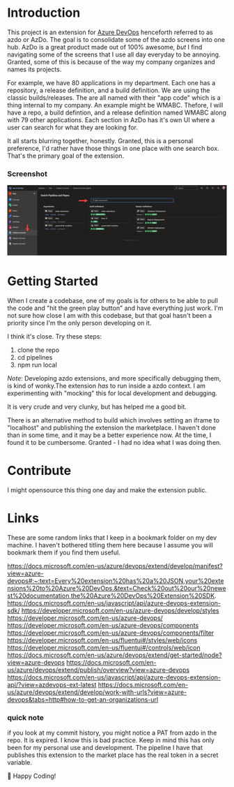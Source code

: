 # Introduction 
This project is an extension for [Azure DevOps](https://azure.microsoft.com/en-us/services/devops/) henceforth referred to as azdo or AzDo. The goal is to consolidate some of the azdo screens into one hub. AzDo is a great product made out of 100% awesome, *but* I find navigating some of the screens that I use all day everyday to be annoying. Granted, some of this is because of the way my company organizes and names its projects.

For example, we have 80 applications in my department. Each one has a repository, a release definition, and a build definition. We are using the classic builds/releases. The are all named with their "app code" which is a thing internal to my company. An example might be WMABC. Thefore, I will have a repo, a build defintion, and a release definition named WMABC along with 79 other applications. Each section in AzDo has it's own UI where a user can search for what they are looking for. 

It all starts blurring together, honestly. Granted, this is a personal preference, I'd rather have those things in one place with one search box. That's the primary goal of the extension.

### Screenshot
![extension screenshot](docs/screens/screenshot.png)


# Getting Started
When I create a codebase, one of my goals is for others to be able to pull the code and "hit the green play button" and have everything just work.
I'm not sure how close I am with this codebase, but that goal hasn't been a priority since I'm the only person developing on it. 

I think it's close. Try these steps:

1. clone the repo
2. cd pipelines
3. npm run local

*Note*: Developing azdo extensions, and more specifically debugging them, is kind of wonky.The extension _has_ to run inside a azdo context. I am experimenting with "mocking" this for local development and debugging.

It is very crude and very clunky, but has helped me a good bit.

There is an alternative method to build which involves setting an iframe to "localhost" and publishing the extension the marketplace. I haven't done than in some time, and it may be a better experience now. At the time, I found it to be cumbersome. Granted - I had no idea what I was doing then.



# Contribute
I might opensource this thing one day and make the extension public. 

# Links
These are some random links that I keep in a bookmark folder on my dev machine. I haven't bothered titling them here because I assume you will bookmark them if you find them useful.

https://docs.microsoft.com/en-us/azure/devops/extend/develop/manifest?view=azure-devops#:~:text=Every%20extension%20has%20a%20JSON,your%20extensions%20to%20Azure%20DevOps.&text=Check%20out%20our%20newest%20documentation,the%20Azure%20DevOps%20Extension%20SDK.
https://docs.microsoft.com/en-us/javascript/api/azure-devops-extension-sdk/
https://developer.microsoft.com/en-us/azure-devops/develop/styles
https://developer.microsoft.com/en-us/azure-devops/
https://developer.microsoft.com/en-us/azure-devops/components
https://developer.microsoft.com/en-us/azure-devops/components/filter
https://developer.microsoft.com/en-us/fluentui#/styles/web/icons
https://developer.microsoft.com/en-us/fluentui#/controls/web/icon
https://docs.microsoft.com/en-us/azure/devops/extend/get-started/node?view=azure-devops
https://docs.microsoft.com/en-us/azure/devops/extend/publish/overview?view=azure-devops
https://docs.microsoft.com/en-us/javascript/api/azure-devops-extension-api/?view=azdevops-ext-latest
https://docs.microsoft.com/en-us/azure/devops/extend/develop/work-with-urls?view=azure-devops&tabs=http#how-to-get-an-organizations-url


### quick note
if you look at my commit history, you might notice a PAT from azdo in the repo. It is expired. I know this is bad practice. Keep in mind this has only been for my personal use and development. The pipeline I have that publishes this extension to the market place has the real token in a secret variable. 



:rocket: Happy Coding!
